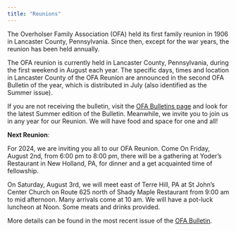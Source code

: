 ```yaml
---
title: "Reunions"
---
```


The Overholser Family Association (OFA) held its first family reunion in 1906 in
Lancaster County, Pennsylvania. Since then, except for the war years, the
reunion has been held annually.

The OFA reunion is currently held in Lancaster County, Pennsylvania, during the
first weekend in August each year. The specific days, times and location in
Lancaster County of the OFA Reunion are announced in the second OFA Bulletin of
the year, which is distributed in July (also identified as the Summer issue).

If you are not receiving the bulletin, visit the [OFA Bulletins
page](/bulletins/) and look for the latest Summer edition of the Bulletin.
Meanwhile, we invite you to join us in any year for our Reunion. We will have
food and space for one and all!

**Next Reunion**:

For 2024, we are inviting you all to our OFA Reunion. Come On Friday, August 2nd, from 6:00 pm to 8:00 pm, there will be a gathering at Yoder’s Restaurant in New Holland, PA, for dinner and a get acquainted time of fellowship.

On Saturday, August 3rd, we will meet east of Terre Hill, PA at St John’s Center Church on Route 625 north of Shady Maple Restaurant from 9:00 am to mid afternoon. Many arrivals come at 10 am. We will have a pot-luck luncheon at Noon. Some meats and drinks provided.

More details can be found in the most recent issue of the [OFA
Bulletin](/bulletins/).

